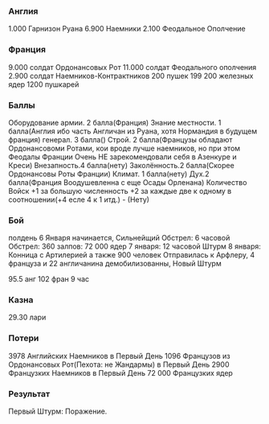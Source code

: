 ### Англия

1.000 Гарнизон Руана
6.900 Наемники
2.100 Феодальное Ополчение

### Франция

9.000 солдат Ордонансовых Рот
11.000 солдат Феодального ополчения
2.900 солдат Наемников-Контрактников
200 пушек
199 200 железных ядер
1200 пушкарей

### Баллы

Оборудование армии. 2 балла(Франция)
Знание местности. 1 балла(Англия ибо часть Англичан из Руана, хотя Нормандия в будущем франция)
генерал. 3 балла()
Строй. 2 балла(Французы обладают Ордонансовоми Ротами, кои вроде лучше наемников, но при этом Феодалы Франции Очень НЕ зарекомендовали себя в Азенкуре и Креси)
Внезапность.4 балла(нету)
Заколённость.2 балла(Скорее Ордонансовы Роты Франции)
Климат. 1 балла(нету)
Дух.2 балла(Франция Воодушевленна с еще Осады Орленана)
Количество Войск +1 за большую численность +2 за каждые две к одному в соотношении(+4 есле 4 к 1 итд.) - (Нету)

### Бой

полдень 6 Января начинается, Сильнейщий Обстрел: 6 часовой Обстрел: 360 залпов: 72 000 ядер
7 января: 12 часовой Штурм
8 января: Конница с Артилерией а также 900 человек Отправилась к Арфлеру, 4 француза и 22 англичанина демобилизованны, Новый Штурм

95.5 анг 102 фран
9 час

### Казна

29.30 лари

### Потери

3978 Английских Наемников в Первый День
1096 Французов из Ордонансовых Рот(Пехота: не Жандармы) в Первый День
2900 Французких Наемников в Первый День
72 000 Французких ядер

### Результат

Первый Штурм: Поражение.
